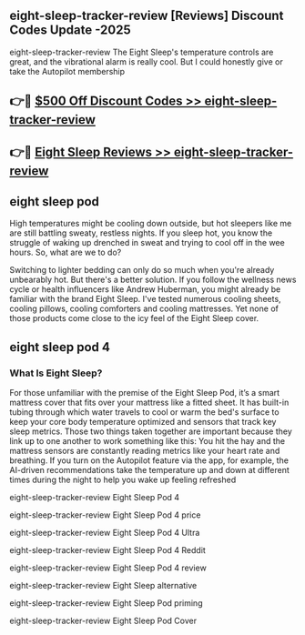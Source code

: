 ## eight-sleep-tracker-review [Reviews​] Discount Codes Update -2025

eight-sleep-tracker-review The Eight Sleep's temperature controls are great, and the vibrational alarm is really cool. But I could honestly give or take the Autopilot membership

## 👉🔴 [$500 Off Discount Codes >> eight-sleep-tracker-review](http://download.freeplayer.one?title=eight-sleep-tracker-review&ref=18-ES)

## 👉🔴 [Eight Sleep Reviews >> eight-sleep-tracker-review](http://download.freeplayer.one?title=eight-sleep-tracker-review&ref=18-ES)

## eight sleep pod

High temperatures might be cooling down outside, but hot sleepers like me are still battling sweaty, restless nights. If you sleep hot, you know the struggle of waking up drenched in sweat and trying to cool off in the wee hours. So, what are we to do?

Switching to lighter bedding can only do so much when you're already unbearably hot. But there's a better solution. If you follow the wellness news cycle or health influencers like Andrew Huberman, you might already be familiar with the brand Eight Sleep. I've tested numerous cooling sheets, cooling pillows, cooling comforters and cooling mattresses. Yet none of those products come close to the icy feel of the Eight Sleep cover.

## eight sleep pod 4

### What Is Eight Sleep?

For those unfamiliar with the premise of the Eight Sleep Pod, it’s a smart mattress cover that fits over your mattress like a fitted sheet. It has built-in tubing through which water travels to cool or warm the bed's surface to keep your core body temperature optimized and sensors that track key sleep metrics. Those two things taken together are important because they link up to one another to work something like this: You hit the hay and the mattress sensors are constantly reading metrics like your heart rate and breathing. If you turn on the Autopilot feature via the app, for example, the AI-driven recommendations take the temperature up and down at different times during the night to help you wake up feeling refreshed

eight-sleep-tracker-review Eight Sleep Pod 4

eight-sleep-tracker-review Eight Sleep Pod 4 price

eight-sleep-tracker-review Eight Sleep Pod 4 Ultra

eight-sleep-tracker-review Eight Sleep Pod 4 Reddit

eight-sleep-tracker-review Eight Sleep Pod 4 review

eight-sleep-tracker-review Eight Sleep alternative

eight-sleep-tracker-review Eight Sleep Pod priming

eight-sleep-tracker-review Eight Sleep Pod Cover